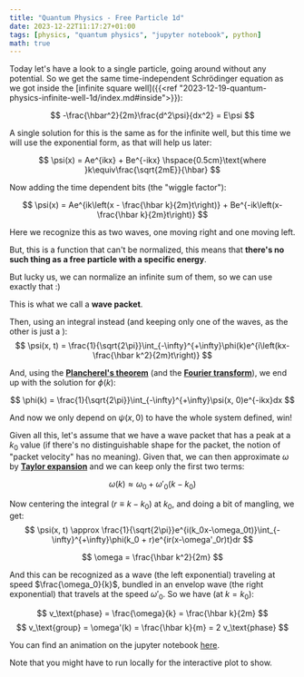 ```yaml
---
title: "Quantum Physics - Free Particle 1d"
date: 2023-12-22T11:17:27+01:00
tags: [physics, "quantum physics", "jupyter notebook", python]
math: true
---
```


Today let's have a look to a single particle, going around without any potential. So we get the same time-independent Schrödinger equation as we got inside the [infinite square well]({{<ref "2023-12-19-quantum-physics-infinite-well-1d/index.md#inside">}}):

$$
-\frac{\hbar^2}{2m}\frac{d^2\psi}{dx^2} = E\psi
$$

A single solution for this is the same as for the infinite well, but this time we will use the exponential form, as that will help us later:

$$
\psi(x) = Ae^{ikx} + Be^{-ikx} \hspace{0.5cm}\text{where }k\equiv\frac{\sqrt{2mE}}{\hbar}
$$

Now adding the time dependent bits (the "wiggle factor"):

$$
\psi(x) = Ae^{ik\left(x - \frac{\hbar k}{2m}t\right)} + Be^{-ik\left(x-\frac{\hbar k}{2m}t\right)}
$$

Here we recognize this as two waves, one moving right and one moving left.

But, this is a function that can't be normalized, this means that **there's no such thing as a free particle with a specific energy**.

But lucky us, we can normalize an infinite sum of them, so we can use exactly that :)

This is what we call a **wave packet**.

Then, using an integral instead (and keeping only one of the waves, as the other is just a ):
$$
\psi(x, t) = \frac{1}{\sqrt{2\pi}}\int_{-\infty}^{+\infty}\phi(k)e^{i\left(kx-\frac{\hbar k^2}{2m}t\right)}
$$

And, using the [**Plancherel's theorem**](https://en.wikipedia.org/wiki/Plancherel_theorem) (and the [**Fourier transform**](https://en.wikipedia.org/wiki/Fourier_transform)), we end up with the solution for $\phi(k)$:

$$
\phi(k) = \frac{1}{\sqrt{2\pi}}\int_{-\infty}^{+\infty}\psi(x, 0)e^{-ikx}dx
$$

And now we only depend on $\psi(x, 0)$ to have the whole system defined, win!

Given all this, let's assume that we have a wave packet that has a peak at a $k_0$ value (if there's no distinguishable shape for the packet, the notion of "packet velocity" has no meaning). Given that, we can then approximate $\omega$ by [**Taylor expansion**](https://en.wikipedia.org/wiki/Taylor_series) and we can keep only the first two terms:

$$
\omega(k) \approx \omega_0 + \omega'_0(k - k_0)
$$

Now centering the integral ($r \equiv k - k_0$) at $k_0$, and doing a bit of mangling, we get:
$$
\psi(x, t) \approx \frac{1}{\sqrt{2\pi}}e^{i(k_0x-\omega_0t)}\int_{-\infty}^{+\infty}\phi(k_0 + r)e^{ir(x-\omega'_0r)t}dr
$$

$$
\omega = \frac{\hbar k^2}{2m}
$$

And this can be recognized as a wave (the left exponential) traveling at speed $\frac{\omega_0}{k}$, bundled in an envelop wave (the right exponential) that travels at the speed $\omega'_0$.
So we have (at $k=k_0$):

$$
v_\text{phase} = \frac{\omega}{k} = \frac{\hbar k}{2m}
$$
$$
v_\text{group} = \omega'(k) = \frac{\hbar k}{m} = 2 v_\text{phase}
$$


You can find an animation on the jupyter notebook [here](https://github.com/david-caro/musings/blob/main/content/posts/2023-12-22-Quantum-physics-free-particle-1d/code/free-particle.ipynb).

Note that you might have to run locally for the interactive plot to show.